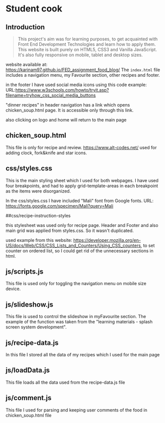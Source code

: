 # Student cook 

## Introduction
> This project's aim was for learning purposes, to get acquainted with Front End Development Technologies and learn how to apply them. This website is built purely on HTML5, CSS3 and Vanilla JavaScript. It's also fully responsive on mobile, tablet and desktop sizes. 

 website available at: https://karinam97.github.io/FED_assignment_food_blog/
The `index.html` file includes a navigation menu, my Favourite section, other recipes and footer.

in the footer I have used social media icons using this code example:
URL:https://www.w3schools.com/howto/tryit.asp?filename=tryhow_css_social_media_buttons

"dinner recipes" in header navigation has a link which opens chicken_soup.html page. It is accessible only through this link.

also clicking on logo and home will return to the main page

## chicken_soup.html

This file is only for recipe and review.
https://www.alt-codes.net/ used for adding clock, fork&knife and star icons.

## css/styles.css

This is the main styling sheet which I used for both webpages. I have used four breakpoints, and had to apply grid-template-areas in each breakpoint as the items were disorganized.

In the css/styles.css I have included "Mali" font from Google fonts.
URL: https://fonts.google.com/specimen/Mali?query=Mali


##css/recipe-instruction-styles

this stylesheet was used only for recipe page. Header and Footer and also main grid was applied from styles.css. So it wasn't duplicated.

used example from this website: https://developer.mozilla.org/en-US/docs/Web/CSS/CSS_Lists_and_Counters/Using_CSS_counters, to set counter on ordered list, so I could get rid of the unnecessary sections in html.

## js/scripts.js

 This file is used only for toggling the navigation menu on mobile size device.
 
## js/slideshow.js

This file is used to control the slideshow in myFavourite section. The example of the function was taken from the "learning materials - splash screen system development".

## js/recipe-data.js

In this file I stored all the data of my recipes which I used for the main page

## js/loadData.js

This file loads all the data used from the recipe-data.js file

## js/comment.js

This file I used for parsing and keeping user comments of the food in chicken_soup.html file
